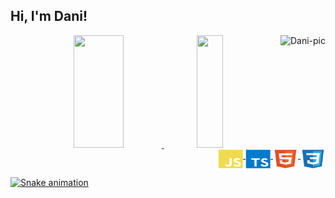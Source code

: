 ## Hi, I'm Dani! 

<div align="center">
  
  <a href="https://github.com/iloveyellowcakes">
  <img align="" height="180em" width="40%" src="https://github-readme-stats.vercel.app/api?username=iloveyellowcakes&show_icons=true&theme=dracula&include_all_commits=true&count_private=true"/>
  <img  height="180em" width="29%" src="https://github-readme-stats.vercel.app/api/top-langs/?username=iloveyellowcakes&layout=compact&langs_count=7/&theme=dracula">
   
  <img align="right" alt="Dani-pic" height="180em" style="" src="https://cdn.discordapp.com/attachments/521831302672941068/923345022290628608/download20211203193341.png?width=676&height=676">
    

</div>
  
<div align="right"> 
 
  <img align="top" alt="Js" height="30" width="40" src="https://raw.githubusercontent.com/devicons/devicon/master/icons/javascript/javascript-plain.svg">
  <img align="top" alt="Ts" height="30" width="40" src="https://raw.githubusercontent.com/devicons/devicon/master/icons/typescript/typescript-plain.svg">
  <img align="top" alt="HTML" height="30" width="40" src="https://raw.githubusercontent.com/devicons/devicon/master/icons/html5/html5-original.svg">
  <img align="top" alt="CSS" height="30" width="40" src="https://raw.githubusercontent.com/devicons/devicon/master/icons/css3/css3-original.svg">
  <!-- <a href="https://www.linkedin.com/in/danielle--alves" target="_blank"><img src="https://img.shields.io/badge/-LinkedIn-%230077B5?style=for-the-badge&logo=linkedin&logoColor=white" target="_blank"></a> -->
</div> 

 
  
   ![Snake animation](https://github.com/iloveyellowcakes/iloveyellowcakes/blob/output/github-contribution-grid-snake.svg)
